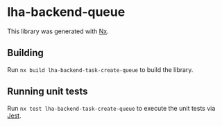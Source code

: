 # lha-backend-queue

This library was generated with [Nx](https://nx.dev).

## Building

Run `nx build lha-backend-task-create-queue` to build the library.

## Running unit tests

Run `nx test lha-backend-task-create-queue` to execute the unit tests via [Jest](https://jestjs.io).
